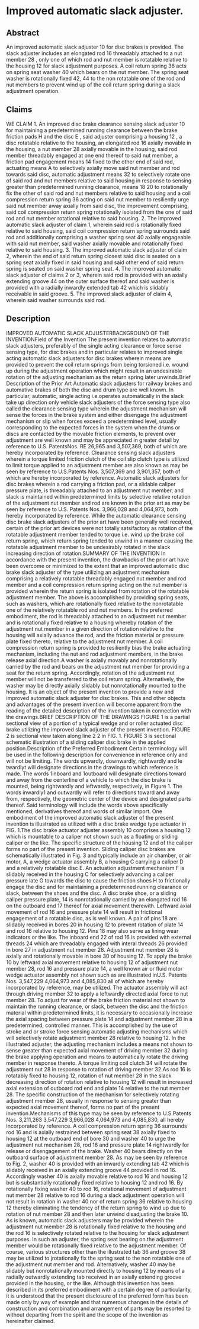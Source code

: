 # Improved automatic slack adjuster.

## Abstract
An improved automatic slack adjuster 10 for disc brakes is provided. The slack adjuster includes an elongated rod 16 threadably attached to a nut member 28 , only one of which rod and nut member is rotatable relative to the housing 12 for slack adjustment purposes. A coil return spring 36 acts on spring seat washer 40 which bears on the nut member. The spring seat washer is rotationally fixed 42, 44 to the non rotatable one of the rod and nut members to prevent wind up of the coil return spring during a slack adjustment operation.

## Claims
WE CLAIM 1. An improved disc brake clearance sensing slack adjuster 10 for maintaining a predetermined running clearance between the brake friction pads H and the disc E , said adjuster comprising a housing 12 , a disc rotatable relative to the housing, an elongated rod 16 axially movable in the housing, a nut member 28 axially movable in the housing, said rod member threadably engaged at one end thereof to said nut member, a friction pad engagement means 14 fixed to the other end of said rod, actuating means A to selectively axially move said nut member and rod towards said disc, automatic adjustment means 32 to selectively rotate one of said rod and nut members relative to said housing in response to sensing greater than predetermined running clearance, means 18 20 to rotationally fix the other of said rod and nut members relative to said housing and a coil compression return spring 36 acting on said nut member to resiliently urge said nut member away axially from said disc, the improvement comprising, said coil compression return spring rotationally isolated from the one of said rod and nut member rotational relative to said housing. 2. The improved automatic slack adjuster of claim 1, wherein said rod is rotationally fixed relative to said housing, said coil compression return spring surrounds said rod and additionally comprising a washer spring seat 40 axially engageable with said nut member, said washer axially movable and rotationally fixed relative to said housing. 3. The improved automatic slack adjuster of claim 2, wherein the end of said return spring closest said disc is seated on a spring seat axially fixed in said housing and said other end of said return spring is seated on said washer spring seat. 4. The improved automatic slack adjuster of claims 2 or 3, wherein said rod is provided with an axially extending groove 44 on the outer surface thereof and said washer is provided with a radially inwardly extended tab 42 which is slidably receivable in said groove. 5. The improved slack adjuster of claim 4, wherein said washer surrounds said rod.

## Description
IMPROVED AUTOMATIC SLACK ADJUSTERBACKGROUND OF THE INVENTIONField of the Invention The present invention relates to automatic slack adjusters, preferably of the single acting clearance or force sense sensing type, for disc brakes and in particular relates to improved single acting automatic slack adjusters for disc brakes wherein means are provided to prevent the coil return springs from being torsioned i.e. wound up during the adjustment operation which might result in an undesirable rotation of the adjusting mechanism as the return spring later unwinds.Brief Description of the Prior Art Automatic slack adjusters for railway brakes and automative brakes of both the disc and drum type are well known. In particular, automatic, single acting i.e.operates automatically in the slack take up direction only vehicle slack adjusters of the force sensing type also called the clearance sensing type wherein the adjustment mechanism will sense the forces in the brake system and either disengage the adjustment mechanism or slip when forces exceed a predetermined level, usually corresponding to the expected forces in the system when the drums or discs are contacted by the movable friction elements, to prevent over adjustment are well known and may be appreciated in greater detail by reference to U.S. PatentsNos. RE 26,965 and 3,507,369, both of which are hereby incorporated by reference. Clearance sensing slack adjusters wherein a torque limited friction clutch of the coil slip clutch type is utilized to limit torque applied to an adjustment member are also known as may be seen by reference to U.S.Patents Nos. 3,507,369 and 3,901,357, both of which are hereby incorporated by reference. Automatic slack adjusters for disc brakes wherein a rod carrying a friction pad, or a slidable caliper pressure plate, is threadably attached to an adjustment nut member, and slack is maintained within predetermined limits by selective relative rotation of the adjustment nut member and rod are known in the prior art as may be seen by reference to U.S. Patents Nos. 3,966,028 and 4,064,973, both hereby incorporated by reference. While the automatic clearance sensing disc brake slack adjusters of the prior art have been generally well received, certain of the prior art devices were not totally satsifactory as rotation of the rotatable adjustment member tended to torque i.e. wind up the brake coil return spring, which return spring tended to unwind in a manner causing the rotatable adjustment member to be undesirably rotated in the slack increasing direction of rotation.SUMMARY OF THE INVENTION In accordance with the present invention, the drawbacks of the prior art have been overcome or minimized to the extent that an improved automatic disc brake slack adjuster of the type utilizing an adjustment mechanism comprising a relatively rotatable threadably engaged nut member and rod member and a coil compression return spring acting on the nut member is provided wherein the return spring is isolated from rotation of the rotatable adjustment member. The above is accomplished by providing spring seats, such as washers, which are rotationally fixed relative to the nonrotatable one of the relatively rotatable rod and nut members. In the preferred embodiment, the rod is threadably attached to an adjustment nut member and is rotationally fixed relative to a housing whereby rotation of the adjustment nut member in a given direction of rotation relative to the housing will axially advance the rod, and the friction material or pressure plate fixed thereto, relative to the adjustment nut member. A coil compression return spring is provided to resiliently bias the brake actuating mechanism, including the nut and rod adjustment members, in the brake release axial direction.A washer is axially movably and nonrotationally carried by the rod and bears on the adjustment nut member for providing a seat for the return spring. Accordingly, rotation of the adjustment nut member will not be transferred to the coil return spring. Alternatively, the washer may be directly axially slidably but nonrotationally mounted to the housing. It is an object of the present invention to provide a new and improved automatic slack adjuster for disc brakes. This and other objects and advantages of the present invention will become apparent from the reading of the detailed description of the invention taken in connection with the drawings.BRIEF DESCRIPTION OF THE DRAWINGS FIGURE 1 is a partial sectional view of a portion of a typical wedge and or roller actuated disc brake utilizing the improved slack adjuster of the present invention. FIGURE 2 is sectional view taken along line 2 2 in FIG. 1. FIGURE 3 is sectional schematic illustration of a sliding caliper disc brake in the applied position.Description of the Preferred Embodiment Certain terminology will be used in the following description for convenience in reference only and will not be limiting. The words upwardly, downwardly, rightwardly and le twardlyt will designate directions in the drawings to which reference is made. The words 1inboard and 1outboard will designate directions toward and away from the centerline of a vehicle to which the disc brake is mounted, being rightwardly and leftwardly, respectively, in Figure 1. The words inwardly1 and outwardly will refer to directions toward and away from, respectively, the geometric center of the device and designated parts thereof. Said terminology will include the words above specifically mentioned, derivatives thereof and words of similar import. One embodiment of the improved automatic slack adjuster of the present invention is illustrated as utilized with a disc brake wedge type actuator in FIG. 1.The disc brake actuator adjuster assembly 10 comprises a housing 12 which is mountable to a caliper not shown such as a floating or sliding caliper or the like. The specific structure of the housing 12 and of the caliper forms no part of the present invention. Sliding caliper disc brakes are schematically illustrated in Fig. 3 and typically include an air chamber, or air motor, A, a wedge actuator assembly B, a housing C carrying a caliper D and a relatively rotatable disc E. An actuation adjustment mechanism F is slidably received in the housing C for selectively advancing a caliper pressure late G towards the disc to cause the friction shoes H to frictionally engage the disc and for maintaining a predetermined running clearance or slack, between the shoes and the disc. A disc brake shoe, or a sliding caliper pressure plate, 14 is nonrotationally carried by an elongated rod 16 on the outboard end 17 thereof for axial movement therewith. Leftward axial movement of rod 16 and pressure plate 14 will result in frictional engagement of a rotatable disc, as is well known. A pair of pins 18 are slidably received in bores 20 in housing 12 to prevent rotation of plate 14 and rod 16 relative to housing 12. Pins 18 may also serve as lining wear indicators or the like. The inboard end 22 of rod 16 is provided with external threads 24 which are threadably engaged with interal threads 26 provided in bore 27 in adjustment nut member 28. Adjustment nut member 28 is axially and rotationally movable in bore 30 of housing 12. To apply the brake 10 by leftward axial movement relative to housing 12 of adjustment nut member 28, rod 16 and pressure plate 14, a well known air or fluid motor wedge actuator assembly not shown such as are illustrated inU.S. Patents Nos. 3,547,229 4,064,973 and 4,085,830 all of which are hereby incorporated by reference, may be utilized. The actuator assembly will act through driving member 32 to apply a leftwardly directed axial force to nut member 28. To adjust for wear of the brake friction material not shown to maintain the running clearance, or slack, between the disc and the friction material within predetermined limits, it is necessary to occasionally increase the axial spacing between pressure plate 14 and adjustment member 28 in a predetermined, controlled manner. This is accomplished by the use of stroke and or stroke force sensing automatic adjusting mechanisms which will selectively rotate adjustment member 28 relative to housing 12. In the illustrated adjuster, the adjusting mechanism includes a means not shown to sense greater than expected axial movement of driving member 32 during the brake applying òperation and means to automatically rotate the driving member in response thereto. A torque limiting coil clutch 34 will rotate the adjustment nut 28 in response to rotation of driving member 32.As rod 16 is rotatably fixed to housing 12, rotation of nut member 28 in the slack decreasing direction of rotation relative to housing 12 will result in increased axial extension of outboard rod end and plate 14 relative to the nut member 28. The specific construction of the mechanism for selectively rotating adjustment member 28, usually in response to sensing greater than expected axial movement thereof, forms no part of the present invention.Mechanisms of this type may be seen by reference to U.S.Patents Nos. 3,211,263 3,547,229 3,966,028 4,064,973 and 4,085,830, all hereby incorporated by reference. A coil compression return spring 36 surrounds rod 16 and is axially restrained between spring seat 38 axially fixed to housing 12 at the outboard end of bore 30 and washer 40 to urge the adjustment nut mechanism 28, rod 16 and pressure plate 14 rightwardly for release or disengagement of the brake. Washer 40 bears directly on the outboard surface of adjustment member 28. As may be seen by reference to Fig. 2, washer 40 is provided with an inwardly extending tab 42 which is slidably received in an axially extending groove 44 provided in rod 16. Accordingly washer 40 is axially movable relative to rod 16 and housing 12 but is substantially rotationally fixed relative to housing 12 and rod 16. By rotationally fixing washer 40 to rod 16, rotational movement of adjustment nut member 28 relative to rod 16 during a slack adjustment operation will not result in rotation in washer 40 nor of return spring 36 relative to housing 12 thereby eliminating the tendency of the return spring to wind up due to rotation of nut member 28 and then later unwind disadjusting the brake 10. As is known, automatic slack adjusters may be provided wherein the adjustment nut member 28 is rotationally fixed relative to the housing and the rod 16 is selectively rotated relative to the housing for slack adjustment purposes. In such an adjuster, the spring seat bearing on the adjustment member would be rotationally fixed relative to the adjustment member. Of course, various structures other than the illustrated tab 36 and groove 38 may be utilized to jrotationally fix the spring seat to the non rotatable one of the adjustment nut member and rod. Alternatively, washer 40 may be slidably but nonrotationally mounted directly to housing 12 by means of a radially outwardly extending tab received in an axially extending groove provided in the housing, or the like. Although this invention has been described in its preferred embodiment with a certain degree of particularity, it is understood that the present disclosure of the preferred form has been made only by way of example and that numerous changes in the details of construction and combination and arrangement of parts may be resorted to without departing from the spirit and the scope of the invention as hereinafter claimed.